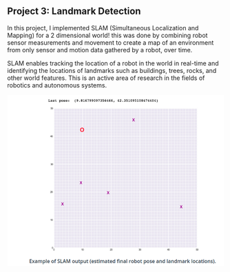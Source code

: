 ## Project 3: Landmark Detection
In this project, I implemented SLAM (Simultaneous Localization and Mapping) for a 2 dimensional world!
this was done by combining robot sensor measurements and movement to create a map of an environment from only sensor and motion data gathered by a robot, over time.
 
SLAM enables tracking the location of a robot in the world in real-time and identifying the locations of landmarks such as buildings, trees, rocks, and other world features. This is an active area of research in the fields of robotics and autonomous systems.

![](proj3_ov.png)
